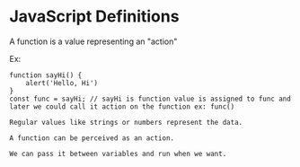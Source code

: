 # JavaScript Definitions

A function is a value representing an "action"

Ex:

```
function sayHi() {
    alert('Hello, Hi')
}
const func = sayHi; // sayHi is function value is assigned to func and later we could call it action on the function ex: func()

Regular values like strings or numbers represent the data.

A function can be perceived as an action.

We can pass it between variables and run when we want.
```


